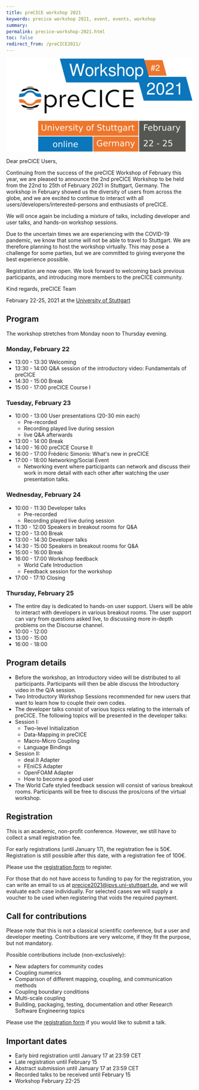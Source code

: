 ```yaml
---
title: preCICE workshop 2021
keywords: precice workshop 2021, event, events, workshop
summary:
permalink: precice-workshop-2021.html
toc: false
redirect_from: /preCICE2021/
---
```


<img class="img-responsive center-block" src="images/events/precice2021.svg" alt="preCICE Workshop banner" style="max-width: 500px; margin:auto;">

Dear preCICE Users,

Continuing from the success of the preCICE Workshop of February this year, we are pleased to announce the 2nd preCICE Workshop to be held from the 22nd to 25th of February 2021 in Stuttgart, Germany. The workshop in February showed us the diversity of users from across the globe, and we are excited to continue to interact with all users/developers/interested-persons and enthusiasts of preCICE.

We will once again be including a mixture of talks, including developer and user talks, and hands-on workshop sessions.

Due to the uncertain times we are experiencing with the COVID-19 pandemic, we know that some will not be able to travel to Stuttgart. We are therefore planning to host the workshop virtually. This may pose a challenge for some parties, but we are committed to giving everyone the best experience possible.

Registration are now open. We look forward to welcoming back previous participants, and introducing more members to the preCICE community.

Kind regards,
preCICE Team

February 22-25, 2021 at the [University of Stuttgart](https://www.uni-stuttgart.de/en/)

## Program

The workshop stretches from Monday noon to Thursday evening.

### Monday, February 22

* 13:00 - 13:30 Welcoming
* 13:30 - 14:00 Q&A session of the introductory video: Fundamentals of preCICE 
* 14:30 - 15:00 Break
* 15:00 - 17:00 preCICE Course I

### Tuesday, February 23
* 10:00 - 13:00 User presentations (20-30 min each)
  * Pre-recorded
  * Recording played live during session
  * live Q&A afterwards
* 13:00 - 14:00 Break
* 14:00 - 16:00 preCICE Course II
* 16:00 - 17:00 Frédéric Simonis: What's new in preCICE
* 17:00 - 18:00 Networking/Social Event
  * Networking event where participants can network and discuss their work in more detail with each other after watching the user presentation talks.


### Wednesday, February 24
* 10:00 - 11:30 Developer talks
  * Pre-recorded
  * Recording played live during session 
* 11:30 - 12:00 Speakers in breakout rooms for Q&A
* 12:00 - 13:00 Break
* 13:00 - 14:30 Developer talks
* 14:30 - 15:00 Speakers in breakout rooms for Q&A
* 15:00 - 16:00 Break
* 16:00 - 17:00 Workshop feedback
  * World Cafe Introduction
  * Feedback session for the workshop
* 17:00 - 17:10 Closing

### Thursday, February 25

* The entire day is dedicated to hands-on user support. Users will be able to interact with developers in various breakout rooms. The user support can vary from questions asked live, to discussing more in-depth problems on the Discourse channel.
* 10:00 - 12:00
* 13:00 - 15:00
* 16:00 - 18:00

## Program details
* Before the workshop, an Introductory video will be distributed to all participants. Participants will then be able discuss the Introductory video in the Q/A session.
* Two Introductory Workshop Sessions recommended for new users that want to learn how to couple their own codes. 
* The developer talks consist of various topics relating to the internals of preCICE. The following topics will be presented in the developer talks:
* Session I:
  * Two-level Initialization
  * Data-Mapping in preCICE
  * Macro-Micro Coupling
  * Language Bindings
* Session II:
  * deal.II Adapter
  * FEniCS Adapter
  * OpenFOAM Adapter
  * How to become a good user
* The World Cafe styled feedback session will consist of various breakout rooms. Participants will be free to discuss the pros/cons of the virtual workshop.

## Registration

This is an academic, non-profit conference. However, we still have to collect a small registration fee. 

For early registrations (until January 17), the registration fee is 50€. Registration is still possible after this date, with a registration fee of 100€.

Please use the [registration form](https://tagung.informatik-forum.org/preCICE2021/register) to register.

For those that do not have access to funding to pay for the registration, you can write an email to us at precice2021@ipvs.uni-stuttgart.de, and we will evaluate each case individually. For selected cases we will supply a voucher to be used when registering that voids the required payment.

## Call for contributions

Please note that this is not a classical scientific conference, but a user and developer meeting. Contributions are very welcome, if they fit the purpose, but not mandatory.

Possible contributions include (non-exclusively):
<ul>
<li>New adapters for community codes</li>
<li>Coupling numerics</li>
<li>Comparison of different mapping, coupling, and communication methods</li>
<li>Coupling boundary conditions</li>
<li>Multi-scale coupling</li>
<li>Building, packaging, testing, documentation and other Research Software Engineering topics</li>
</ul>


Please use the <a href="https://tagung.informatik-forum.org/preCICE2021/register">registration form</a> if you would like to submit a talk.

## Important dates

* Early bird registration until January 17 at 23:59 CET
* Late registration until February 15 
* Abstract submission until January 17 at 23:59 CET
* Recorded talks to be received until February 15
* Workshop February 22-25
